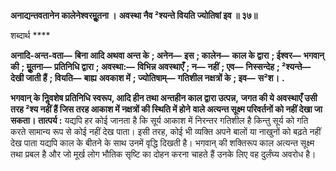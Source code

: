 **अनाद्यन्तवतानेन कालेनेश्वरमूॢतना ।** **अवस्था नैव ²श्यन्ते वियति ज्योतिषां इव ॥ ३७॥** 

शब्दार्थ **** 

**अनादि-अन्त-वता—** **बिना आदि अथवा अन्त के** **; अनेन—** **इस** **; कालेन—** **काल के द्वारा** **; ईश्वर—** **भगवान् की** **; मूॢतना—** **प्रतिनिधि द्वारा** **; अवस्था:—** **विभिन्न अवस्थाएँ** **; न—** **नहीं** **; एव—** **निस्सन्देह** **; ²श्यन्ते—** **देखी जाती हैं** **; वियति—** **बाह्य** **अवकाश में** **; ज्योतिषाम्—** **गतिशील नक्षत्रों के** **; इव—** **स²श।** **.** 

**भगवान् के निॢवशेष प्रतिनिधि स्वरूप, आदि हीन तथा अन्तहीन काल द्वारा उत्पन्न,** **जगत की ये अवस्थाएँ उसी तरह ²श्य नहीं हैं जिस तरह आकाश में नक्षत्रों की स्थिति में होने** **वाले अत्यन्त सूक्ष्म परिवर्तनों को नहीं देखा जा सकता।** **तात्पर्य :** यद्यपि हर कोई जानता है कि सूर्य आकाश में निरन्तर गतिशील है किन्तु सूर्य को गति करते सामान्य रूप से कोई नहीं देख पाता। इसी तरह, कोई भी व्यक्ति अपने बालों या नाखुनों को बढ़ते नहीं देख पाता यद्यपि काल के बीतने के साथ उनमें वृद्धि दिखती है। भगवान् की शक्तिरूप काल अत्यन्त सूक्ष्म तथा प्रबल है और जो मूर्ख लोग भौतिक सृष्टि का दोहन करना चाहते हैं उनके लिए वह दुर्लंघ्य अवरोध है।  